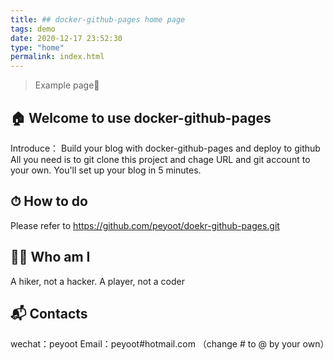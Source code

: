 ```yaml
---
title: ## docker-github-pages home page
tags: demo
date: 2020-12-17 23:52:30
type: "home"
permalink: index.html
---
```

> Example page🤝

## 🏠 Welcome to use docker-github-pages
Introduce：
    Build your blog with docker-github-pages and deploy to github
    All you need is to git clone this project and chage URL and git account to your own.
    You'll set up your blog in 5 minutes.

## ⏱ How to do

Please refer to https://github.com/peyoot/doekr-github-pages.git

## 👨‍💻 Who am I
A hiker, not a hacker.
A player, not a coder


## 📬 Contacts

wechat：peyoot 
Email：peyoot#hotmail.com （change # to @ by your own）
